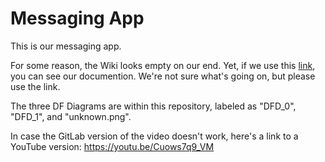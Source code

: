 # Messaging App

This is our messaging app.

For some reason, the Wiki looks empty on our end. Yet, if we use this [link](https://gitlab.csc.uvic.ca/groups/courses/2021091/SENG360/teams/group-4/-/wikis/Documentation), you can see our documention. We're not sure what's going on, but please use the link.

The three DF Diagrams are within this repository, labeled as "DFD_0", "DFD_1", and "unknown.png".

In case the GitLab version of the video doesn't work, here's a link to a YouTube version:
https://youtu.be/Cuows7q9_VM


